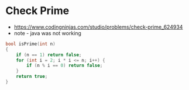 # Check Prime

- https://www.codingninjas.com/studio/problems/check-prime_624934
- note - java was not working

```cpp
bool isPrime(int n)
{
	if (n == 1) return false;
	for (int i = 2; i * i <= n; i++) {
		if (n % i == 0) return false;
	}
	return true;
}
```
